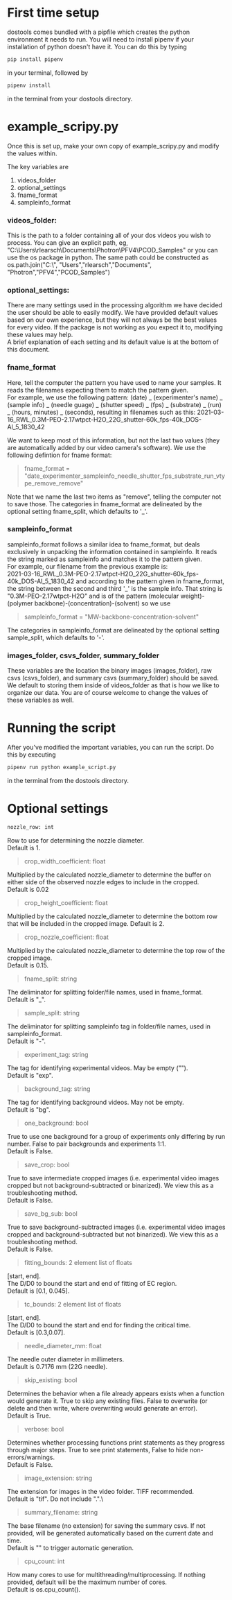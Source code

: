 # First time setup
dostools comes bundled with a pipfile which creates the python environment it needs to run. You will need to install
pipenv if your installation of python doesn't have it. You can do this by typing 
```bash
pip install pipenv
````
in your terminal, followed by 
```bash
pipenv install
```
 in the terminal from your dostools directory.  

# example_scripy.py
Once this is set up, make your own copy of example_scripy.py and modify the values within. 

The key variables are 
1. videos_folder
2. optional_settings
3. fname_format
4. sampleinfo_format

### videos_folder:
This is the path to a folder containing all of your dos videos you wish to process. You can give an explicit 
path, eg, "C:\\Users\\rlearsch\\Documents\\Photron\\PFV4\\PCOD_Samples" or you can use the 
os package in python. The same path could be constructed as os.path.join("C:\\", "Users","rlearsch","Documents",
"Photron","PFV4","PCOD_Samples")

### optional_settings:
There are many settings used in the processing algorithm we have decided the user should be able to easily modify.
We have provided default values based on our own experience, but they will not always be the best values for every 
video. If the package is not working as you expect it to, modifying these values may help.  
A brief explanation of each setting and its default value is at the bottom of this document. 

### fname_format
Here, tell the computer the pattern you have used to name your samples. It reads the filenames expecting them to match 
the pattern given.\
For example, we use the following pattern: (date) _ (experimenter's name) _ (sample info) _ (needle guage) 
_ (shutter speed) _ (fps) _ (substrate) _ (run) _ (hours, minutes) _ (seconds), resulting in filenames such as this: 
2021-03-16_RWL_0.3M-PEO-2.17wtpct-H2O_22G_shutter-60k_fps-40k_DOS-Al_5_1830_42 

We want to keep most of this information, but not the last two values (they are automatically added by our video 
camera's software). We use the following defintion for fname format: 
> fname_format = "date_experimenter_sampleinfo_needle_shutter_fps_substrate_run_vtype_remove_remove"
> 
Note that we name the last two items as "remove", telling the computer not to save those. The categories in fname_format
are delineated by the optional setting fname_split, which defaults to '_'.

### sampleinfo_format
sampleinfo_format follows a similar idea to fname_format, but deals exclusively in unpacking the information contained 
in sampleinfo. It reads the string marked as sampleinfo and matches it to the pattern given.  
For example, our filename from the previous example is:\
2021-03-16_RWL_0.3M-PEO-2.17wtpct-H2O_22G_shutter-60k_fps-40k_DOS-Al_5_1830_42
and according to the pattern given in fname_format, the string between the second and third '_' is the sample info. 
That string is "0.3M-PEO-2.17wtpct-H2O" and is of the pattern 
(molecular weight)-(polymer backbone)-(concentration)-(solvent)
so we use 
>    sampleinfo_format = "MW-backbone-concentration-solvent"

The categories in sampleinfo_format are delineated by the optional setting sample_split, which defaults to '-'.

### images_folder, csvs_folder, summary_folder
These variables are the location the binary images (images_folder), raw csvs (csvs_folder), and summary 
csvs (summary_folder) should be saved. We default to storing them inside of videos_folder as that is how we like to 
organize our data. You are of course welcome to change the values of these variables as well. 

# Running the script
After you've modified the important variables, you can run the script. Do this by executing
```bash
pipenv run python example_script.py 
```
in the terminal from the dostools directory. 

# Optional settings

```bash
nozzle_row: int 
```
Row to use for determining the nozzle diameter.\
Default is 1.
>    crop_width_coefficient: float
> 
Multiplied by the calculated nozzle_diameter to determine the buffer
on either side of the observed nozzle edges to include in the cropped.\
Default is 0.02
>    crop_height_coefficient: float
        
Multiplied by the calculated nozzle_diameter to determine the bottom
        row that will be included in the cropped image.
        Default is 2.
    
> crop_nozzle_coefficient: float
> 
Multiplied by the calculated nozzle_diameter to determine the top
        row of the cropped image.\
        Default is 0.15.
    
> fname_split: string
>
The deliminator for splitting folder/file names, used in fname_format.\
        Default is "_".
    
> sample_split: string
> 
The deliminator for splitting sampleinfo tag in folder/file names,
        used in sampleinfo_format.\
        Default is "-".
    
> experiment_tag: string
> 
  The tag for identifying experimental videos. May be empty ("").\
        Default is "exp".
    
> background_tag: string
> 
  The tag for identifying background videos. May not be empty.\
        Default is "bg".
    
> one_background: bool
>
 True to use one background for a group of experiments only differing by
        run number. False to pair backgrounds and experiments 1:1.\
        Default is False.
    
> save_crop: bool
> 
  True to save intermediate cropped images (i.e. experimental video
        images cropped but not background-subtracted or binarized). We view this as a troubleshooting method.\
        Default is False.
    
> save_bg_sub: bool
> 
  True to save background-subtracted images (i.e. experimental video
        images cropped and background-subtracted but not binarized). We view this as a troubleshooting method.\
        Default is False.
    
> fitting_bounds: 2 element list of floats
> 
  [start, end].\
        The D/D0 to bound the start and end of fitting of EC region.\
        Default is [0.1, 0.045].
    
> tc_bounds: 2 element list of floats
> 
  [start, end].\
        The D/D0 to bound the start and end for finding the critical time.\
        Default is [0.3,0.07].
    
> needle_diameter_mm: float
> 
  The needle outer diameter in millimeters.\
        Default is 0.7176 mm (22G needle).
> skip_existing: bool
>
 Determines the behavior when a file already appears exists
        when a function would generate it. True to skip any existing files.
        False to overwrite (or delete and then write, where overwriting would
        generate an error).\
        Default is True.
    
> verbose: bool
> 
  Determines whether processing functions print statements as they
        progress through major steps. True to see print statements, False to
        hide non-errors/warnings.\
        Default is False.
> image_extension: string
>
 The extension for images in the video folder. TIFF recommended.\
        Default is "tif". Do not include ".".\
> summary_filename: string
> 
  The base filename (no extension) for saving the summary csvs. If not
        provided, will be generated automatically based on the current date
        and time.\
        Default is "" to trigger automatic generation.
> cpu_count: int
> 
  How many cores to use for multithreading/multiprocessing. If nothing
        provided, default will be the maximum number of cores.\
        Default is os.cpu_count().
